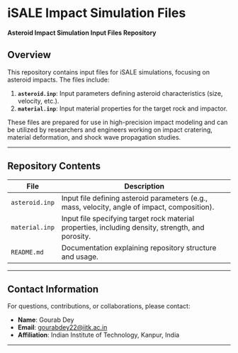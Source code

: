 # **iSALE Impact Simulation Files**  
**Asteroid Impact Simulation Input Files Repository**

## **Overview**  
This repository contains input files for iSALE simulations, focusing on asteroid impacts. The files include:  
1. **`asteroid.inp`**: Input parameters defining asteroid characteristics (size, velocity, etc.).  
2. **`material.inp`**: Input material properties for the target rock and impactor.  

These files are prepared for use in high-precision impact modeling and can be utilized by researchers and engineers working on impact cratering, material deformation, and shock wave propagation studies.

---

## **Repository Contents**  
| **File**             | **Description**                                                                                  |  
|-----------------------|------------------------------------------------------------------------------------------------|  
| `asteroid.inp`       | Input file defining asteroid parameters (e.g., mass, velocity, angle of impact, composition).   |  
| `material.inp`       | Input file specifying target rock material properties, including density, strength, and porosity. |  
| `README.md`          | Documentation explaining repository structure and usage.                                       |

---

## **Contact Information**  
For questions, contributions, or collaborations, please contact:  
- **Name**: Gourab Dey  
- **Email**: gourabdey22@iitk.ac.in
- **Affiliation**: Indian Institute of Technology, Kanpur, India 

---
